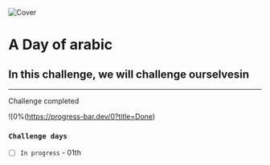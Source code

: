 ![Cover](https://user-images.githubusercontent.com/77260050/144097650-92adfe6e-a0d0-410b-b88e-ec7661f8fdf7.png)
# A Day of arabic

## In this challenge, we will challenge ourselvesin 

---
Challenge completed

![0%(https://progress-bar.dev/0?title=Done)


### `Challenge days`


- [ ] `In progress` - 01th  
